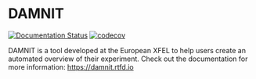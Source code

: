 # DAMNIT

[![Documentation Status](https://readthedocs.org/projects/damnit/badge/?version=latest)](https://damnit.readthedocs.io/en/latest/?badge=latest)
[![codecov](https://codecov.io/gh/European-XFEL/DAMNIT/graph/badge.svg?token=NGwo3ShLNw)](https://codecov.io/gh/European-XFEL/DAMNIT)

DAMNIT is a tool developed at the European XFEL to help users create an
automated overview of their experiment. Check out the documentation for more
information: https://damnit.rtfd.io
